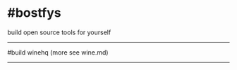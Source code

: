 #bostfys
================================================
build open source tools for yourself

------------------------------------------------
#build winehq
  (more see wine.md)
  
------------------------------------------------
